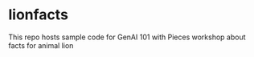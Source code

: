 # lionfacts
This repo hosts sample code for GenAI 101 with Pieces workshop about facts for animal lion
